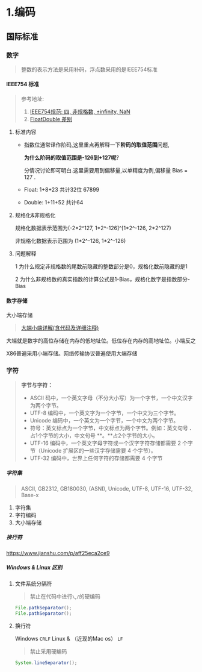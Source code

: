 # 1.编码

## 国际标准

### 数字

> 整数的表示方法是采用补码，浮点数采用的是IEEE754标准

#### IEEE754 标准

> 参考地址:
>
> 1.  [IEEE754规范: 四, 非规格数, ±infinity, NaN](https://www.jianshu.com/p/cb377fd1a295)
> 2. [FloatDouble 差别](https://www.zhihu.com/question/46432979/answer/221485161)

1. 标准内容

   - 指数位通常译作阶码,这里重点再解释一下**阶码的取值范围**问题,

     **为什么阶码的取值范围是-126到+127呢**?

     分情况讨论即可明白.这里需要用到偏移量,以单精度为例,偏移量 Bias = 127 .

   - Float: 1+8+23 共计32位 67899

   - Double: 1+11+52 共计64

2. 规格化&非规格化

   规格化数据表示范围为(-2\*2^127, 1\*2^-126]^[1\*2^-126, 2\*2^127)

   非规格化数据表示范围为 (1\*2^-126, 1\*2^-126)

3. 问题解释

   1 为什么规定非规格数的尾数前隐藏的整数部分是0，规格化数前隐藏的是1

   2 为什么非规格数的真实指数的计算公式是1-Bias，规格化数字是指数部分-Bias

#### 数字存储

大小端存储

> [大端小端详解(含代码及详细注释)](https://zhuanlan.zhihu.com/p/144718837)

大端就是数字的高位存储在内存的低地址位。低位存在内存的高地址位。小端反之

X86普遍采用小端存储。网络传输协议普遍使用大端存储

   

### 字符

> **字节与字符：**
>
> - ASCII 码中，一个英文字母（不分大小写）为一个字节，一个中文汉字为两个字节。
> - UTF-8 编码中，一个英文字为一个字节，一个中文为三个字节。
> - Unicode 编码中，一个英文为一个字节，一个中文为两个字节。
> - 符号：英文标点为一个字节，中文标点为两个字节。例如：英文句号 **.** 占1个字节的大小，中文句号 **。**占2个字节的大小。
> - UTF-16 编码中，一个英文字母字符或一个汉字字符存储都需要 2 个字节（Unicode 扩展区的一些汉字存储需要 4 个字节）。
> - UTF-32 编码中，世界上任何字符的存储都需要 4 个字节

##### 字符集

> ASCII, GB2312, GB180030, (ASNI), Unicode, UTF-8, UTF-16, UTF-32, Base-x 

1. 字符集
2. 字符编码
3. 大小端存储

##### 换行符

https://www.jianshu.com/p/aff25eca2ce9

##### Windows & Linux 区别

1. 文件系统分隔符

   > 禁止在代码中进行``\``,``/``的硬编码 

   ``` java
   File.pathSeparator();
   File.pathSeparator();
   ```

2. 换行符

   Windows ``CRLF`` Linux & （近现的Mac os） ``LF``

   > 禁止采用硬编码

   ```java
   System.lineSeparator();
   ```

